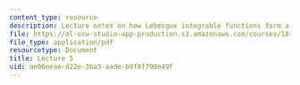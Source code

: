 ```yaml
---
content_type: resource
description: Lecture notes on how Lebesgue integrable functions form a linear space.
file: https://ol-ocw-studio-app-production.s3.amazonaws.com/courses/18-102-introduction-to-functional-analysis-spring-2009/ae06eeaed22e3ba3aadeb9f8f790e49f_MIT18_102s09_lec05.pdf
file_type: application/pdf
resourcetype: Document
title: Lecture 5
uid: ae06eeae-d22e-3ba3-aade-b9f8f790e49f
---
```

